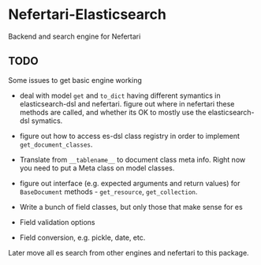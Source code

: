 # Nefertari-Elasticsearch

Backend and search engine for Nefertari

## TODO

Some issues to get basic engine working

- deal with model `get` and `to_dict` having different symantics in
  elasticsearch-dsl and nefertari. figure out where in nefertari these
  methods are called, and whether its OK to mostly use the elasticsearch-dsl
  symatics.

- figure out how to access es-dsl class registry in order to implement
  `get_document_classes`.

- Translate from `__tablename__` to document class meta info. Right now
  you need to put a Meta class on model classes.

- figure out interface (e.g. expected arguments and return values) for
  `BaseDocument` methods - `get_resource`, `get_collection`.

- Write a bunch of field classes, but only those that make sense for es

- Field validation options

- Field conversion, e.g. pickle, date, etc.

Later move all es search from other engines and nefertari to this package.
